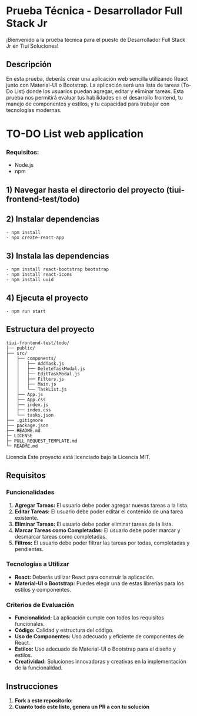 # Prueba Técnica - Desarrollador Full Stack Jr

¡Bienvenido a la prueba técnica para el puesto de Desarrollador Full Stack Jr en Tiui Soluciones!

## Descripción

En esta prueba, deberás crear una aplicación web sencilla utilizando React junto con Material-UI o Bootstrap. La aplicación será una lista de tareas (To-Do List) donde los usuarios puedan agregar, editar y eliminar tareas. Esta prueba nos permitirá evaluar tus habilidades en el desarrollo frontend, tu manejo de componentes y estilos, y tu capacidad para trabajar con tecnologías modernas.

# TO-DO List web application

### Requisitos:
- Node.js
- npm

## 1) Navegar hasta el directorio del proyecto (tiui-frontend-test/todo)

## 2) Instalar dependencias
```
- npm install
- npx create-react-app
```

## 3) Instala las dependencias
```
- npm install react-bootstrap bootstrap
- npm install react-icons
- npm install uuid
```

## 4) Ejecuta el proyecto
```
- npm run start
```

## Estructura del proyecto

```
tiui-frontend-test/todo/
├── public/
├── src/
│   ├── components/
│   │   ├── AddTask.js
│   │   ├── DeleteTaskModal.js
│   │   ├── EditTaskModal.js
│   │   ├── Filters.js
│   │   ├── Main.js
│   │   └── TaskList.js
│   ├── App.js
│   ├── App.css
│   ├── index.js
│   ├── index.css
│   └── tasks.json
├── .gitignore
├── package.json
├── README.md
├─ LICENSE
├─ PULL_REQUEST_TEMPLATE.md
└─ README.md
```
Licencia
Este proyecto está licenciado bajo la Licencia MIT.

## Requisitos

### Funcionalidades

1. **Agregar Tareas:** El usuario debe poder agregar nuevas tareas a la lista.
2. **Editar Tareas:** El usuario debe poder editar el contenido de una tarea existente.
3. **Eliminar Tareas:** El usuario debe poder eliminar tareas de la lista.
4. **Marcar Tareas como Completadas:** El usuario debe poder marcar y desmarcar tareas como completadas.
5. **Filtros:** El usuario debe poder filtrar las tareas por todas, completadas y pendientes.

### Tecnologías a Utilizar

- **React:** Deberás utilizar React para construir la aplicación.
- **Material-UI o Bootstrap:** Puedes elegir una de estas librerías para los estilos y componentes.

### Criterios de Evaluación

- **Funcionalidad:** La aplicación cumple con todos los requisitos funcionales.
- **Código:** Calidad y estructura del código.
- **Uso de Componentes:** Uso adecuado y eficiente de componentes de React.
- **Estilos:** Uso adecuado de Material-UI o Bootstrap para el diseño y estilos.
- **Creatividad:** Soluciones innovadoras y creativas en la implementación de la funcionalidad.

## Instrucciones

1. **Fork a este repositorio:**
2. **Cuanto todo este listo, genera un PR a con tu solución**

